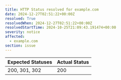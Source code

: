 ```yaml
---
title: HTTP Status resolved for example.com
date: 2024-12-27T02:51:22+00:00Z
resolved: True
resolvedWhen: 2024-12-27T02:51:22+00:00Z
resolvedStartTime: 2024-10-25T21:09:43.191474+00:00
severity: notice
affected:
  - example.com
section: issue
---
```


| Expected Statuses | Actual Status  |
|-------------------|----------------|
| 200, 301, 302 | 200 |
